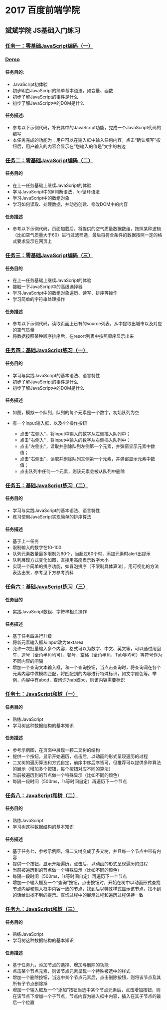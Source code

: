 # 2017 百度前端学院
## 斌斌学院 JS基础入门练习
### [任务一：零基础JavaScript编码（一）](http://ife.baidu.com/2017/course/detail/id/93)
### [Demo](https://martinheroooo.github.io/2017IFE/斌斌学院/Task-01.html)
#### 任务目的:
* JavaScript初体验
* 初步明白JavaScript的简单基本语法，如变量、函数
* 初步了解JavaScript的事件是什么
* 初步了解JavaScript中的DOM是什么
#### 任务描述:
* 参考以下示例代码，补充其中的JavaScript功能，完成一个JavaScript代码的编写
* 本任务完成的功能为：用户可以在输入框中输入任何内容，点击“确认填写”按钮后，用户输入的内容会显示在“您输入的值是”文字的右边
### [任务二：零基础JavaScript编码（二）](http://ife.baidu.com/2017/course/detail/id/91)
#### 任务目的
* 在上一任务基础上继续JavaScript的体验
* 学习JavaScript中的if判断语法，for循环语法
* 学习JavaScript中的数组对象
* 学习如何读取、处理数据，并动态创建、修改DOM中的内容
#### 任务描述
* 参考以下示例代码，页面加载后，将提供的空气质量数据数组，按照某种逻辑（比如空气质量大于60）进行过滤筛选，最后将符合条件的数据按照一定的格式要求显示在网页上
### [任务三：零基础JavaScript编码（三）](http://ife.baidu.com/2017/course/detail/id/98)
#### 任务目的
* 在上一任务基础上继续JavaScript的体验
* 接触一下JavaScript中的高级选择器
* 学习JavaScript中的数组对象遍历、读写、排序等操作
* 学习简单的字符串处理操作
#### 任务描述
* 参考以下示例代码，读取页面上已有的source列表，从中提取出城市以及对应的空气质量
* 将数据按照某种顺序排序后，在resort列表中按照顺序显示出来
### [任务四：基础JavaScript练习（一）](http://ife.baidu.com/2017/course/detail/id/103)
#### 任务目的
* 学习与实践JavaScript的基本语法、语言特性
* 初步了解JavaScript的事件是什么
* 初步了解JavaScript中的DOM是什么
#### 任务描述
+ 如图，模拟一个队列，队列的每个元素是一个数字，初始队列为空
+ 有一个input输入框，以及4个操作按钮

  - 点击"左侧入"，将input中输入的数字从左侧插入队列中；
  - 点击"右侧入"，将input中输入的数字从右侧插入队列中；
  - 点击"左侧出"，读取并删除队列左侧第一个元素，并弹窗显示元素中数值；
  - 点击"右侧出"，读取并删除队列又侧第一个元素，并弹窗显示元素中数值；
  - 点击队列中任何一个元素，则该元素会被从队列中删除
### [任务五：基础JavaScript练习（二）](http://ife.baidu.com/2017/course/detail/id/105)
#### 任务目的
* 学习与实践JavaScript的基本语法、语言特性
* 练习使用JavaScript实现简单的排序算法
#### 任务描述
* 基于上一任务
* 限制输入的数字在10-100
* 队列元素数量最多限制为60个，当超过60个时，添加元素时alert出提示
* 队列展现方式变化如图，直接用高度表示数字大小
* 实现一个简单的排序功能，如冒泡排序（不限制具体算法），用可视化的方法表达出来，参考见下方参考资料
### [任务六：基础JavaScript练习（三）](http://ife.baidu.com/2017/course/detail/id/107)
#### 任务目的
* 实践JavaScript数组、字符串相关操作
#### 任务描述
* 基于任务四进行升级
* 将新元素输入框从input改为textarea
* 允许一次批量输入多个内容，格式可以为数字、中文、英文等，可以通过用回车，逗号（全角半角均可），顿号，空格（全角半角、Tab等均可）等符号作为不同内容的间隔
* 增加一个查询文本输入框，和一个查询按钮，当点击查询时，将查询词在各个元素内容中做模糊匹配，将匹配到的内容进行特殊标识，如文字颜色等。举例，内容中有abcd，查询词为ab或bc，则该内容需要标识
### [任务七：JavaScript和树（一）](http://ife.baidu.com/2017/course/detail/id/108)
#### 任务目的
* 熟练JavaScript
* 学习树这种数据结构的基本知识
#### 任务描述
* 参考示例图，在页面中展现一颗二叉树的结构
* 提供一个按钮，显示开始遍历，点击后，以动画的形式呈现遍历的过程
* 二叉树的遍历算法和方式自定，前序中序后序皆可，但推荐可以提供多种算法的展示（增加多个按钮，每个按钮对应不同的算法）
* 当前被遍历到的节点做一个特殊显示（比如不同的颜色）
* 每隔一段时间（500ms，1s等时间自定）再遍历下一个节点
### [任务八：JavaScript和树（二）](http://ife.baidu.com/2017/course/detail/id/110)
#### 任务目的
* 熟练JavaScript
* 学习树这种数据结构的基本知识
#### 任务描述
* 基于任务七，参考示例图，将二叉树变成了多叉树，并且每一个节点中带有内容
* 提供一个按钮，显示开始遍历，点击后，以动画的形式呈现遍历的过程
* 当前被遍历到的节点做一个特殊显示（比如不同的颜色）
* 每隔一段时间（500ms，1s等时间自定）再遍历下一个节点
* 增加一个输入框及一个“查询”按钮，点击按钮时，开始在树中以动画形式查找节点内容和输入框中内容一致的节点，找到后以特殊样式显示该节点，找不到的话给出找不到的提示。查询过程中的展示过程和遍历过程保持一致
### [任务九：JavaScript和树（三）](http://ife.baidu.com/2017/course/detail/id/111)
#### 任务目的
* 熟练JavaScript
* 学习树这种数据结构的基本知识
#### 任务描述
* 基于任务九，添加节点的选择、增加与删除的功能
* 点击某个节点元素，则该节点元素呈现一个特殊被选中的样式
* 增加一个删除按钮，当选中某个节点元素后，点击删除按钮，则将该节点及其所有子节点删除掉
* 增加一个输入框及一个“添加”按钮当选中某个节点元素后，点击增加按钮，则在该节点下增加一个子节点，节点内容为输入框中内容，插入在其子节点的最后一个位置
